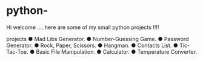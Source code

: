 # python-
Hi welcome ....
here are some of my small python projects !!!!

projects
● Mad Libs Generator.
● Number-Guessing Game.
● Password Generator.
● Rock, Paper, Scissors.
● Hangman.
● Contacts List.
● Tic-Tac-Toe.
● Basic File Manipulation.
● Calculator.
● Temperature Converter.
